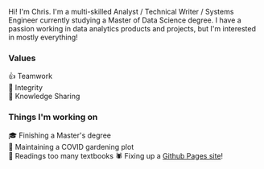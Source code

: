

<!--
**chrismlam/chrismlam** is a ✨ _special_ ✨ repository because its `README.md` (this file) appears on your GitHub profile.

Here are some ideas to get you started:

- 🔭 I’m currently working on ...
- 🌱 I’m currently learning ...
- 👯 I’m looking to collaborate on ...
- 🤔 I’m looking for help with ...
- 💬 Ask me about ...
- 📫 How to reach me: ...
- 😄 Pronouns: ...
- ⚡ Fun fact: ...
-->

Hi! I'm Chris. I'm a multi-skilled Analyst / Technical Writer / Systems Engineer currently studying a Master of Data Science degree. I have a passion working in data analytics products and projects, but I'm interested in mostly everything!

### Values

👍 Teamwork  
🧠 Integrity  
🍩 Knowledge Sharing

### Things I'm working on 

🎓 Finishing a Master's degree  
🌱 Maintaining a COVID gardening plot  
📗 Readings too many textbooks
🕷 Fixing up a [Github Pages site](https://lams.space)!